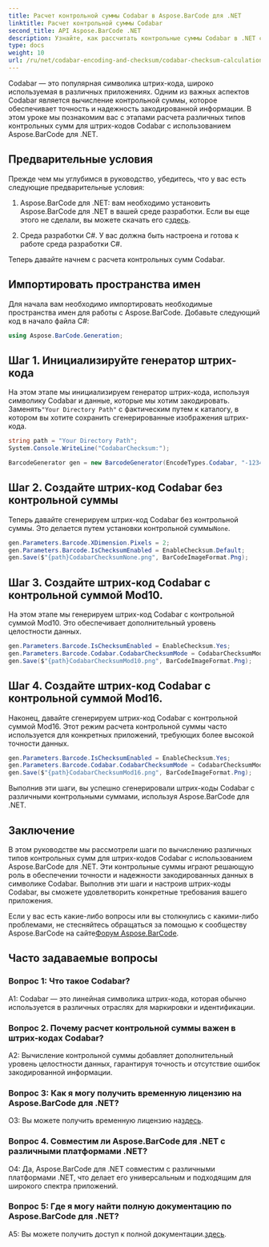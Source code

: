 ```yaml
---
title: Расчет контрольной суммы Codabar в Aspose.BarCode для .NET
linktitle: Расчет контрольной суммы Codabar
second_title: API Aspose.BarCode .NET
description: Узнайте, как рассчитать контрольные суммы Codabar в .NET с помощью Aspose.BarCode. Повысьте точность данных в штрих-кодах Codabar. Получите пошаговое руководство.
type: docs
weight: 10
url: /ru/net/codabar-encoding-and-checksum/codabar-checksum-calculation/
---
```

Codabar — это популярная символика штрих-кода, широко используемая в различных приложениях. Одним из важных аспектов Codabar является вычисление контрольной суммы, которое обеспечивает точность и надежность закодированной информации. В этом уроке мы познакомим вас с этапами расчета различных типов контрольных сумм для штрих-кодов Codabar с использованием Aspose.BarCode для .NET.

## Предварительные условия

Прежде чем мы углубимся в руководство, убедитесь, что у вас есть следующие предварительные условия:

1. Aspose.BarCode для .NET: вам необходимо установить Aspose.BarCode для .NET в вашей среде разработки. Если вы еще этого не сделали, вы можете скачать его с[здесь](https://releases.aspose.com/barcode/net/).

2. Среда разработки C#. У вас должна быть настроена и готова к работе среда разработки C#.

Теперь давайте начнем с расчета контрольных сумм Codabar.

## Импортировать пространства имен

Для начала вам необходимо импортировать необходимые пространства имен для работы с Aspose.BarCode. Добавьте следующий код в начало файла C#:

```csharp
using Aspose.BarCode.Generation;
```

## Шаг 1. Инициализируйте генератор штрих-кода

 На этом этапе мы инициализируем генератор штрих-кода, используя символику Codabar и данные, которые мы хотим закодировать. Заменять`"Your Directory Path"` с фактическим путем к каталогу, в котором вы хотите сохранить сгенерированные изображения штрих-кода.

```csharp
string path = "Your Directory Path";
System.Console.WriteLine("CodabarChecksum:");

BarcodeGenerator gen = new BarcodeGenerator(EncodeTypes.Codabar, "-12345-");
```

## Шаг 2. Создайте штрих-код Codabar без контрольной суммы

 Теперь давайте сгенерируем штрих-код Codabar без контрольной суммы. Это делается путем установки контрольной суммы`None`.

```csharp
gen.Parameters.Barcode.XDimension.Pixels = 2;
gen.Parameters.Barcode.IsChecksumEnabled = EnableChecksum.Default;
gen.Save($"{path}CodabarChecksumNone.png", BarCodeImageFormat.Png);
```

## Шаг 3. Создайте штрих-код Codabar с контрольной суммой Mod10.

На этом этапе мы генерируем штрих-код Codabar с контрольной суммой Mod10. Это обеспечивает дополнительный уровень целостности данных. 

```csharp
gen.Parameters.Barcode.IsChecksumEnabled = EnableChecksum.Yes;
gen.Parameters.Barcode.Codabar.CodabarChecksumMode = CodabarChecksumMode.Mod10;
gen.Save($"{path}CodabarChecksumMod10.png", BarCodeImageFormat.Png);
```

## Шаг 4. Создайте штрих-код Codabar с контрольной суммой Mod16.

Наконец, давайте сгенерируем штрих-код Codabar с контрольной суммой Mod16. Этот режим расчета контрольной суммы часто используется для конкретных приложений, требующих более высокой точности данных.

```csharp
gen.Parameters.Barcode.IsChecksumEnabled = EnableChecksum.Yes;
gen.Parameters.Barcode.Codabar.CodabarChecksumMode = CodabarChecksumMode.Mod16;
gen.Save($"{path}CodabarChecksumMod16.png", BarCodeImageFormat.Png);
```

Выполнив эти шаги, вы успешно сгенерировали штрих-коды Codabar с различными контрольными суммами, используя Aspose.BarCode для .NET.

## Заключение

В этом руководстве мы рассмотрели шаги по вычислению различных типов контрольных сумм для штрих-кодов Codabar с использованием Aspose.BarCode для .NET. Эти контрольные суммы играют решающую роль в обеспечении точности и надежности закодированных данных в символике Codabar. Выполнив эти шаги и настроив штрих-коды Codabar, вы сможете удовлетворить конкретные требования вашего приложения.

 Если у вас есть какие-либо вопросы или вы столкнулись с какими-либо проблемами, не стесняйтесь обращаться за помощью к сообществу Aspose.BarCode на сайте[Форум Aspose.BarCode](https://forum.aspose.com/c/barcode/13).

## Часто задаваемые вопросы

### Вопрос 1: Что такое Codabar?

A1: Codabar — это линейная символика штрих-кода, которая обычно используется в различных отраслях для маркировки и идентификации.

### Вопрос 2. Почему расчет контрольной суммы важен в штрих-кодах Codabar?

A2: Вычисление контрольной суммы добавляет дополнительный уровень целостности данных, гарантируя точность и отсутствие ошибок закодированной информации.

### Вопрос 3: Как я могу получить временную лицензию на Aspose.BarCode для .NET?

 О3: Вы можете получить временную лицензию на[здесь](https://purchase.aspose.com/temporary-license/).

### Вопрос 4. Совместим ли Aspose.BarCode для .NET с различными платформами .NET?

О4: Да, Aspose.BarCode для .NET совместим с различными платформами .NET, что делает его универсальным и подходящим для широкого спектра приложений.

### Вопрос 5: Где я могу найти полную документацию по Aspose.BarCode для .NET?

 A5: Вы можете получить доступ к полной документации.[здесь](https://reference.aspose.com/barcode/net/).